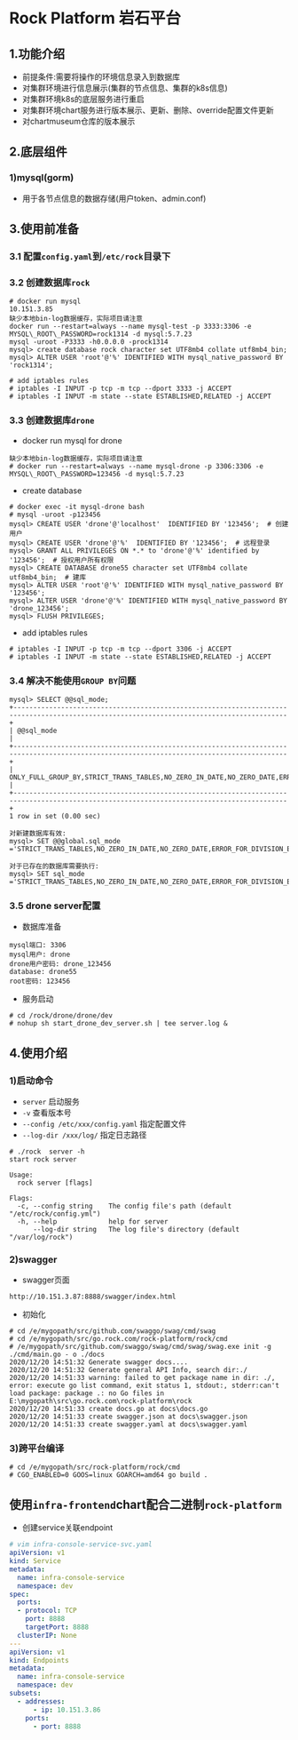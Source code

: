 # Rock Platform 岩石平台
## 1.功能介绍
+ 前提条件:需要将操作的环境信息录入到数据库
+ 对集群环境进行信息展示(集群的节点信息、集群的k8s信息)
+ 对集群环境k8s的底层服务进行重启
+ 对集群环境chart服务进行版本展示、更新、删除、override配置文件更新
+ 对chartmuseum仓库的版本展示

## 2.底层组件
### 1)mysql(gorm)
+ 用于各节点信息的数据存储(用户token、admin.conf)

## 3.使用前准备
### 3.1 配置`config.yaml`到`/etc/rock`目录下
### 3.2 创建数据库`rock`
```text
# docker run mysql
10.151.3.85
缺少本地bin-log数据缓存，实际项目请注意
docker run --restart=always --name mysql-test -p 3333:3306 -e MYSQL\_ROOT\_PASSWORD=rock1314 -d mysql:5.7.23
mysql -uroot -P3333 -h0.0.0.0 -prock1314
mysql> create database rock character set UTF8mb4 collate utf8mb4_bin; 
mysql> ALTER USER 'root'@'%' IDENTIFIED WITH mysql_native_password BY 'rock1314';

# add iptables rules
# iptables -I INPUT -p tcp -m tcp --dport 3333 -j ACCEPT
# iptables -I INPUT -m state --state ESTABLISHED,RELATED -j ACCEPT
```
### 3.3 创建数据库`drone`
+ docker run mysql for drone
```text
缺少本地bin-log数据缓存，实际项目请注意
# docker run --restart=always --name mysql-drone -p 3306:3306 -e MYSQL\_ROOT\_PASSWORD=123456 -d mysql:5.7.23
```

+ create database
```text
# docker exec -it mysql-drone bash
# mysql -uroot -p123456
mysql> CREATE USER 'drone'@'localhost'  IDENTIFIED BY '123456';  # 创建用户
mysql> CREATE USER 'drone'@'%'  IDENTIFIED BY '123456';  # 远程登录
mysql> GRANT ALL PRIVILEGES ON *.* to 'drone'@'%' identified by '123456';  # 授权用户所有权限
mysql> CREATE DATABASE drone55 character set UTF8mb4 collate utf8mb4_bin;  # 建库
mysql> ALTER USER 'root'@'%' IDENTIFIED WITH mysql_native_password BY '123456';
mysql> ALTER USER 'drone'@'%' IDENTIFIED WITH mysql_native_password BY 'drone_123456';
mysql> FLUSH PRIVILEGES;
```

+ add iptables rules
```text
# iptables -I INPUT -p tcp -m tcp --dport 3306 -j ACCEPT
# iptables -I INPUT -m state --state ESTABLISHED,RELATED -j ACCEPT
```

### 3.4 解决不能使用`GROUP BY`问题
```text
mysql> SELECT @@sql_mode;
+-------------------------------------------------------------------------------------------------------------------------------------------+
| @@sql_mode                                                                                                                                |
+-------------------------------------------------------------------------------------------------------------------------------------------+
| ONLY_FULL_GROUP_BY,STRICT_TRANS_TABLES,NO_ZERO_IN_DATE,NO_ZERO_DATE,ERROR_FOR_DIVISION_BY_ZERO,NO_AUTO_CREATE_USER,NO_ENGINE_SUBSTITUTION |
+-------------------------------------------------------------------------------------------------------------------------------------------+
1 row in set (0.00 sec)

对新建数据库有效:
mysql> SET @@global.sql_mode ='STRICT_TRANS_TABLES,NO_ZERO_IN_DATE,NO_ZERO_DATE,ERROR_FOR_DIVISION_BY_ZERO,NO_AUTO_CREATE_USER,NO_ENGINE_SUBSTITUTION';

对于已存在的数据库需要执行:
mysql> SET sql_mode ='STRICT_TRANS_TABLES,NO_ZERO_IN_DATE,NO_ZERO_DATE,ERROR_FOR_DIVISION_BY_ZERO,NO_AUTO_CREATE_USER,NO_ENGINE_SUBSTITUTION';
```

### 3.5 drone server配置
+ 数据库准备
```text
mysql端口: 3306
mysql用户: drone
drone用户密码: drone_123456
database: drone55
root密码: 123456
```

+ 服务启动
```text
# cd /rock/drone/drone/dev
# nohup sh start_drone_dev_server.sh | tee server.log &
```

## 4.使用介绍
### 1)启动命令
+ `server` 启动服务
+ `-v` 查看版本号
+ `--config /etc/xxx/config.yaml` 指定配置文件
+ `--log-dir /xxx/log/` 指定日志路径
```
# ./rock  server -h
start rock server

Usage:
  rock server [flags]

Flags:
  -c, --config string    The config file's path (default "/etc/rock/config.yml")
  -h, --help             help for server
      --log-dir string   The log file's directory (default "/var/log/rock")
```

### 2)swagger
+ swagger页面
```
http://10.151.3.87:8888/swagger/index.html
```
+ 初始化
```
# cd /e/mygopath/src/github.com/swaggo/swag/cmd/swag
# cd /e/mygopath/src/go.rock.com/rock-platform/rock/cmd
# /e/mygopath/src/github.com/swaggo/swag/cmd/swag/swag.exe init -g ./cmd/main.go - o ./docs
2020/12/20 14:51:32 Generate swagger docs....
2020/12/20 14:51:32 Generate general API Info, search dir:./
2020/12/20 14:51:33 warning: failed to get package name in dir: ./, error: execute go list command, exit status 1, stdout:, stderr:can't load package: package .: no Go files in E:\mygopath\src\go.rock.com\rock-platform\rock
2020/12/20 14:51:33 create docs.go at docs\docs.go
2020/12/20 14:51:33 create swagger.json at docs\swagger.json
2020/12/20 14:51:33 create swagger.yaml at docs\swagger.yaml
```

### 3)跨平台编译
```
# cd /e/mygopath/src/rock-platform/rock/cmd
# CGO_ENABLED=0 GOOS=linux GOARCH=amd64 go build .
```

## 使用`infra-frontend`chart配合二进制`rock-platform`
+ 创建service关联endpoint
```yaml
# vim infra-console-service-svc.yaml
apiVersion: v1
kind: Service
metadata:
  name: infra-console-service
  namespace: dev
spec:
  ports:
  - protocol: TCP
    port: 8888
    targetPort: 8888
  clusterIP: None
---
apiVersion: v1
kind: Endpoints
metadata:
  name: infra-console-service
  namespace: dev
subsets:
  - addresses:
      - ip: 10.151.3.86
    ports:
      - port: 8888
```